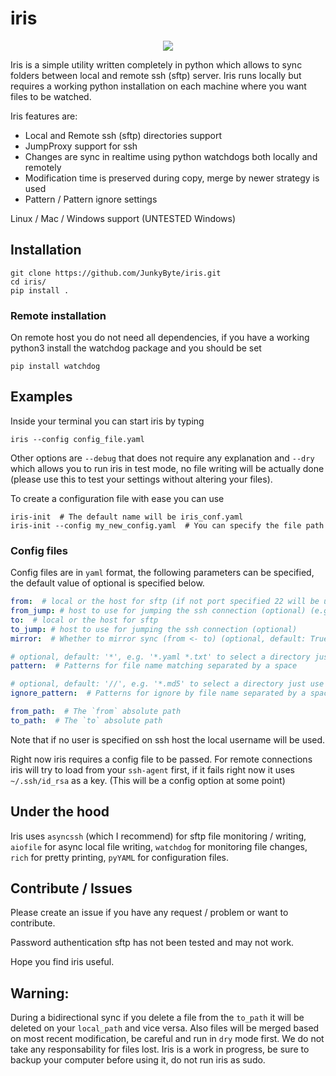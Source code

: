 # iris
<p align="center">
  <img src="https://i.imgur.com/o2Bgf71.png" />
</p>

Iris is a simple utility written completely in python which allows to sync folders between local and remote ssh (sftp) server.
Iris runs locally but requires a working python installation on each machine where you want files to be watched.

Iris features are:
- Local and Remote ssh (sftp) directories support
- JumpProxy support for ssh
- Changes are sync in realtime using python watchdogs both locally and remotely
- Modification time is preserved during copy, merge by newer strategy is used
- Pattern / Pattern ignore settings

Linux / Mac / Windows support (UNTESTED Windows)

## Installation
```
git clone https://github.com/JunkyByte/iris.git
cd iris/
pip install .
```

### Remote installation
On remote host you do not need all dependencies, if you have a working python3 install the watchdog package and you should be set
```
pip install watchdog
```


## Examples
Inside your terminal you can start iris by typing
```
iris --config config_file.yaml
```
Other options are `--debug` that does not require any explanation and `--dry` which allows you to run iris in test mode,
no file writing will be actually done (please use this to test your settings without altering your files).

To create a configuration file with ease you can use
```
iris-init  # The default name will be iris_conf.yaml
iris-init --config my_new_config.yaml  # You can specify the file path
```

### Config files
Config files are in `yaml` format, the following parameters can be specified, the default value of optional is specified below.
```yaml
from:  # local or the host for sftp (if not port specified 22 will be used) (e.g. root@104.30.12.61:42)
from_jump: # host to use for jumping the ssh connection (optional) (e.g. user@104.32.5.42:42)
to:  # local or the host for sftp
to_jump: # host to use for jumping the ssh connection (optional)
mirror:  # Whether to mirror sync (from <- to) (optional, default: True)

# optional, default: '*', e.g. '*.yaml *.txt' to select a directory just use the relative path e.g. './git/'
pattern:  # Patterns for file name matching separated by a space

# optional, default: '//', e.g. '*.md5' to select a directory just use the relative path e.g. './git/'
ignore_pattern:  # Patterns for ignore by file name separated by a space

from_path:  # The `from` absolute path
to_path:  # The `to` absolute path
```
Note that if no user is specified on ssh host the local username will be used.

Right now iris requires a config file to be passed.
For remote connections iris will try to load from your `ssh-agent` first, if it fails right now it uses `~/.ssh/id_rsa` as a key.
(This will be a config option at some point)

## Under the hood
Iris uses `asyncssh` (which I recommend) for sftp file monitoring / writing, `aiofile` for async local file writing,
`watchdog` for monitoring file changes, `rich` for pretty printing, `pyYAML` for configuration files.

## Contribute / Issues
Please create an issue if you have any request / problem or want to contribute.

Password authentication sftp has not been tested and may not work.

Hope you find iris useful.

## Warning:
During a bidirectional sync if you delete a file from the `to_path` it will be deleted on your `local_path` and vice versa.
Also files will be merged based on most recent modification, be careful and run in `dry` mode first.
We do not take any responsability for files lost. Iris is a work in progress, be sure to backup your computer before using it,
do not run iris as sudo.
